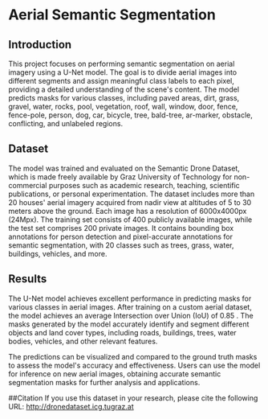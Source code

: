 # Aerial Semantic Segmentation

## Introduction
This project focuses on performing semantic segmentation on aerial imagery using a U-Net model. The goal is to divide aerial images into different segments and assign meaningful class labels to each pixel, providing a detailed understanding of the scene's content. The model predicts masks for various classes, including paved areas, dirt, grass, gravel, water, rocks, pool, vegetation, roof, wall, window, door, fence, fence-pole, person, dog, car, bicycle, tree, bald-tree, ar-marker, obstacle, conflicting, and unlabeled regions.

## Dataset
The model was trained and evaluated on the Semantic Drone Dataset, which is made freely available by Graz University of Technology for non-commercial purposes such as academic research, teaching, scientific publications, or personal experimentation. The dataset includes more than 20 houses' aerial imagery acquired from nadir view at altitudes of 5 to 30 meters above the ground. Each image has a resolution of 6000x4000px (24Mpx). The training set consists of 400 publicly available images, while the test set comprises 200 private images. It contains bounding box annotations for person detection and pixel-accurate annotations for semantic segmentation, with 20 classes such as trees, grass, water, buildings, vehicles, and more.

## Results
The U-Net model achieves excellent performance in predicting masks for various classes in aerial images. After training on a custom aerial dataset, the model achieves an average Intersection over Union (IoU) of 0.85 . The masks generated by the model accurately identify and segment different objects and land cover types, including roads, buildings, trees, water bodies, vehicles, and other relevant features.

The predictions can be visualized and compared to the ground truth masks to assess the model's accuracy and effectiveness. Users can use the model for inference on new aerial images, obtaining accurate semantic segmentation masks for further analysis and applications.

##Citation
If you use this dataset in your research, please cite the following URL:
http://dronedataset.icg.tugraz.at

